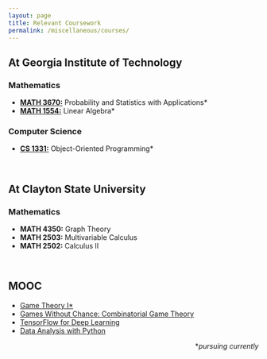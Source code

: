```yaml
---
layout: page
title: Relevant Coursework
permalink: /miscellaneous/courses/
---
```


<h2>At Georgia Institute of Technology</h2>

<h3>Mathematics</h3>

<ul>
	<li><a href="https://math.gatech.edu/courses/math/3670"><b>MATH 3670:</b></a> Probability and Statistics with Applications*</li>
	<li><a href="https://math.gatech.edu/courses/math/1554"><b>MATH 1554:</b></a> Linear Algebra*</li>
</ul>

<h3>Computer Science</h3>

<ul>
	<li><a href="https://faculty.cc.gatech.edu/~stasko/1331/index.html"><b>CS 1331:</b></a> Object-Oriented Programming*</li>
</ul>


<br>


<h2>At Clayton State University</h2>

<h3>Mathematics</h3>

<ul>
	<li><b>MATH 4350:</b> Graph Theory</li>
	<li><b>MATH 2503:</b> Multivariable Calculus</li>
	<li><b>MATH 2502:</b> Calculus II</li>
</ul>

<br>

<h2>MOOC</h2>

<ul>
	<li><a href="https://www.coursera.org/learn/game-theory-1">Game Theory I*</a></li>
	<li><a href="https://www.coursera.org/learn/combinatorial-game-theory">Games Without Chance: Combinatorial Game Theory</a></li>
	<li><a href="https://www.udacity.com/course/intro-to-tensorflow-for-deep-learning--ud187">TensorFlow for Deep Learning</a></li>
	<li><a href="https://www.udacity.com/course/intro-to-data-analysis--ud170">Data Analysis with Python</a></li>
</ul>

<div align= "right">
	*<i>pursuing currently</i>
</div>